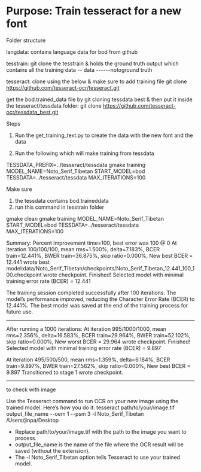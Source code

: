 # Purpose: Train tesseract for a new font 

Folder structure 

langdata: contains language data for bod from github 

tesstrain: git clone the tesstrain & holds the ground truth output which contains all the training data 
-- data 
------notoground truth

tesseract: clone using the below & make sure to add training file
git clone https://github.com/tesseract-ocr/tesseract.git

get the bod.trained_data file by git cloning tessdata best & then put it inside the tesseract/tessdata folder:
git clone https://github.com/tesseract-ocr/tessdata_best.git

Steps 
1. Run the get_training_text.py to create the data with the new font and the data 

2. Run the following  which will make training from tessdata

TESSDATA_PREFIX=../tesseract/tessdata gmake training MODEL_NAME=Noto_Serif_Tibetan START_MODEL=bod TESSDATA=../tesseract/tessdata MAX_ITERATIONS=100

Make sure 
1. the tessdata contains bod.traineddata
2. run this command in tesstrain folder

gmake clean
gmake training MODEL_NAME=Noto_Serif_Tibetan START_MODEL=bod TESSDATA=../tesseract/tessdata MAX_ITERATIONS=100


Summary: Percent improvement time=100, best error was 100 @ 0
At iteration 100/100/100, mean rms=1.500%, delta=7.183%, BCER train=12.441%, BWER train=36.875%, skip ratio=0.000%, New best BCER = 12.441 wrote best model:data/Noto_Serif_Tibetan/checkpoints/Noto_Serif_Tibetan_12.441_100_100.checkpoint wrote checkpoint.
Finished! Selected model with minimal training error rate (BCER) = 12.441

The training session completed successfully after 100 iterations.
The model’s performance improved, reducing the Character Error Rate (BCER) to 12.441%.
The best model was saved at the end of the training process for future use.

______

After running a 1000 iterations: 
At iteration 995/1000/1000, mean rms=2.356%, delta=16.583%, BCER train=29.964%, BWER train=52.102%, skip ratio=0.000%, New worst BCER = 29.964 wrote checkpoint.
Finished! Selected model with minimal training error rate (BCER) = 9.897

At iteration 495/500/500, mean rms=1.359%, delta=6.184%, BCER train=9.897%, BWER train=27.562%, skip ratio=0.000%, New best BCER = 9.897 Transitioned to stage 1 wrote checkpoint.


___

to check with image 

Use the Tesseract command to run OCR on your new image using the trained model. Here’s how you do it:
tesseract path/to/your/image.tif output_file_name --oem 1 --psm 3 -l Noto_Serif_Tibetan
/Users/jinpa/Desktop

* Replace path/to/your/image.tif with the path to the image you want to process.
* output_file_name is the name of the file where the OCR result will be saved (without the extension).
* The -l Noto_Serif_Tibetan option tells Tesseract to use your trained model.